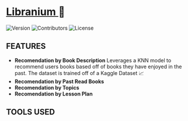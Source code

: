 # [Libranium ](https://libramium.netlify.app)📖

![Version](https://img.shields.io/badge/Version-1.0.0-blue) ![Contributors](https://img.shields.io/badge/Contributors-4-green) ![License](https://img.shields.io/badge/license-MIT-orange)

## FEATURES

- **Recomendation by Book Description** Leverages a KNN model to recommend users books based off of books they have enjoyed in the past. The dataset is trained off of a Kaggle Dataset 📈
- **Recomendation by Past Read Books**
- **Recomendation by Topics**
- **Recomendation by Lesson Plan**

## TOOLS USED

